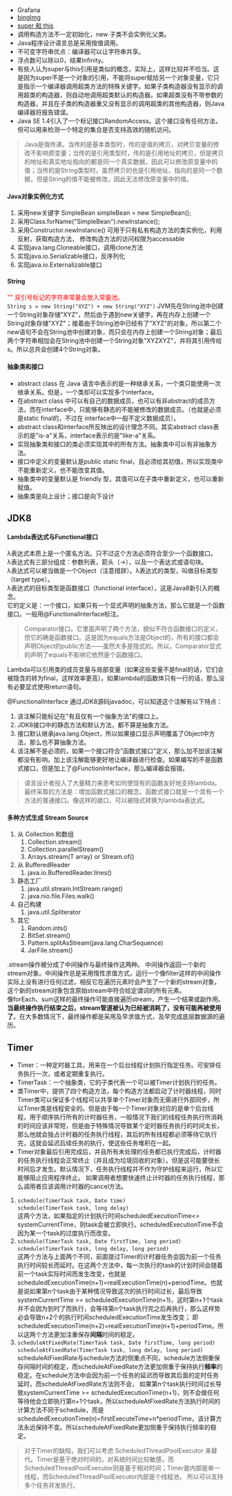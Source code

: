 - Grafana
- [bingImg](http://area.sinaapp.com/bingImg)
- [super 和 this](https://www.runoob.com/w3cnote/the-different-this-super.html)
- 调用构造方法不一定初始化，new 子类不会实例化父类。
- Java程序设计语言总是采用按值调用。
- 不可变字符串优点：编译器可以让字符串共享。
- 浮点数可以除以0，结果Infinity。
- 有些人认为super与this引用是类似的概念，实际上，这样比较并不恰当。这是因为super不是一个对象的引用，不能将super赋给另一个对象变量，它只是指示一个编译器调用超类方法的特殊关键字。如果子类构造器没有显示的调用超类的构造器，则自动地调用超类默认的构造器。如果超类没有不带参数的构造器，并且在子类的构造器重又没有显示的调用超类的其他构造器，则Java编译器将报告错误。
- Java SE 1.4引入了一个标记接口RandomAccess。这个接口没有任何方法，但可以用来检测一个特定的集合是否支持高效的随机访问。

> Java是值传递。当传的是基本类型时，传的是值的拷贝，对拷贝变量的修改不影响原变量；当传的是引用类型时，传的是引用地址的拷贝，但是拷贝的地址和真实地址指向的都是同一个真实数据，因此可以修改原变量中的值；当传的是String类型时，虽然拷贝的也是引用地址，指向的是同一个数据，但是String的值不能被修改，因此无法修改原变量中的值。

#### Java对象实例化方式
1. 采用new关键字  SimpleBean simpleBean = new SimpleBean();
2. 采用Class.forName("SimpleBean").newInstance();
3. 采用Constructor.newInstance() 可用于只有私有构造方法的类实例化，利用反射，获取构造方法， 修改构造方法的访问权限为accessable
4. 实现java.lang.Cloneable接口，调用clone方法
5. 实现java.io.Serializable接口，反序列化
6. 实现java.io.Externalizable接口
#### String
<font color=red>"" 双引号标记的字符串常量会放入常量池。</font>  
 `String s = new String("XYZ") + new String("XYZ")` JVM先在String池中创建一个String对象存储"XYZ"，然后由于遇到new关键字，再在内存上创建一个String对象存储"XYZ"；接着由于String池中已经有了"XYZ"的对象，所以第二个new语句不会在String池中创建对象，而只会在内存上创建一个String对象；最后两个字符串相加会在String池中创建一个String对象"XYZXYZ"，并将其引用传给s。所以总共会创建4个String对象。
#### 抽象类和接口
- abstract class 在 Java 语言中表示的是一种继承关系，一个类只能使用一次继承关系。但是，一个类却可以实现多个interface。
- 在abstract class 中可以有自己的数据成员，也可以有非abstract的成员方法，而在interface中，只能够有静态的不能被修改的数据成员。（也就是必须是static final的，不过在 interface中一般不定义数据成员）。
- abstract class和interface所反映出的设计理念不同。其实abstract class表示的是"is-a"关系，interface表示的是"like-a"关系。
- 实现抽象类和接口的类必须实现其中的所有方法。抽象类中可以有非抽象方法。
- 接口中定义的变量默认是public static final，且必须给其初值，所以实现类中不能重新定义，也不能改变其值。
- 抽象类中的变量默认是 friendly 型，其值可以在子类中重新定义，也可以重新赋值。
- 抽象类是向上设计；接口是向下设计

## JDK8
#### Lambda表达式与Functional接口
λ表达式本质上是一个匿名方法。只不过这个方法必须符合至少一个函数接口。  
λ表达式有三部分组成：参数列表，箭头（->），以及一个表达式或语句块。  
λ表达式可以被当做是一个Object（注意措辞）。λ表达式的类型，叫做目标类型（target type）。  
λ表达式的目标类型是函数接口（functional interface），这是Java8新引入的概念。  
它的定义是：一个接口，如果只有一个显式声明的抽象方法，那么它就是一个函数接口。一般用@FunctionalInterface标注。
> Comparator接口。它里面声明了两个方法，貌似不符合函数接口的定义，但它的确是函数接口。这是因为equals方法是Object的，所有的接口都会声明Object的public方法——虽然大多是隐式的。所以，Comparator显式的声明了equals不影响它依然是个函数接口。

Lambda可以引用类的成员变量与局部变量（如果这些变量不是final的话，它们会被隐含的转为final，这样效率更高）。如果lambda的函数体只有一行的话，那么没有必要显式使用return语句。

@FunctionalInterface 通过JDK8源码javadoc，可以知道这个注解有以下特点：
1. 该注解只能标记在"有且仅有一个抽象方法"的接口上。
2. JDK8接口中的静态方法和默认方法，都不算是抽象方法。
3. 接口默认继承java.lang.Object，所以如果接口显示声明覆盖了Object中方法，那么也不算抽象方法。
4. 该注解不是必须的，如果一个接口符合"函数式接口"定义，那么加不加该注解都没有影响。加上该注解能够更好地让编译器进行检查。如果编写的不是函数式接口，但是加上了@FunctionInterface，那么编译器会报错。

> 语言设计者投入了大量精力来思考如何使现有的函数友好地支持lambda。最终采取的方法是：增加函数式接口的概念。函数式接口就是一个具有一个方法的普通接口。像这样的接口，可以被隐式转换为lambda表达式。
#### 多种方式生成 Stream Source
1. 从 Collection 和数组
    1. Collection.stream()
    2. Collection.parallelStream()
    3. Arrays.stream(T array) or Stream.of()
2. 从 BufferedReader
    1. java.io.BufferedReader.lines()
3. 静态工厂
    1. java.util.stream.IntStream.range()
    2. java.nio.file.Files.walk()
4. 自己构建
    1. java.util.Spliterator
5. 其它
    1. Random.ints()
    2. BitSet.stream()
    3. Pattern.splitAsStream(java.lang.CharSequence)
    4. JarFile.stream()

.stream操作被分成了中间操作与最终操作这两种。
中间操作返回一个新的stream对象。中间操作总是采用惰性求值方式，运行一个像filter这样的中间操作实际上没有进行任何过滤，相反它在遍历元素时会产生了一个新的stream对象，这个新的stream对象包含原始stream中符合给定谓词的所有元素。  
像forEach、sum这样的最终操作可能直接遍历stream，产生一个结果或副作用。
**当最终操作执行结束之后，stream管道被认为已经被消耗了，没有可能再被使用了**。在大多数情况下，最终操作都是采用及早求值方式，及早完成底层数据源的遍历。

## Timer
- Timer：一种定时器工具，用来在一个后台线程计划执行指定任务。可安排任务执行一次，或者定期重复执行。
- TimerTask：一个抽象类，它的子类代表一个可以被Timer计划执行的任务。
- 类Timer中，提供了四个构造方法，每个构造方法都启动了计时器线程，同时Timer类可以保证多个线程可以共享单个Timer对象而无需进行外部同步，所以Timer类是线程安全的。但是由于每一个Timer对象对应的是单个后台线程，用于顺序执行所有的计时器任务，一般情况下我们的线程任务执行所消耗的时间应该非常短，但是由于特殊情况导致某个定时器任务执行的时间太长，那么他就会独占计时器的任务执行线程，其后的所有线程都必须等待它执行完，这就会延迟后续任务的执行，使这些任务堆积在一起。
- Timer对象最后引用完成后，并且所有未处理的任务都已执行完成后，计时器的任务执行线程会正常终止（并且成为垃圾回收的对象）。但是这可能要很长时间后才发生。默认情况下，任务执行线程并不作为守护线程来运行，所以它能够阻止应用程序终止。	如果调用者想要快速终止计时器的任务执行线程，那么调用者应该调用计时器的cancel方法。
1. `schedule(TimerTask task, Date time)`  
   `schedule(TimerTask task, long delay)`  
    这两个方法，如果指定的计划执行时间scheduledExecutionTime<= systemCurrentTime，则task会被立即执行。scheduledExecutionTime不会因为某一个task的过度执行而改变。
2. `schedule(TimerTask task, Date firstTime, long period)`  
   `schedule(TimerTask task, long delay, long period)`  
    这两个方法与上面两个不同，前面提过Timer的计时器任务会因为前一个任务执行时间较长而延时。在这两个方法中，每一次执行的task的计划时间会随着前一个task实际时间而发生改变，也就是scheduledExecutionTime(n+1)=realExecutionTime(n)+periodTime。也就是说如果第n个task由于某种情况导致这次的执行时间过长，最后导致systemCurrentTime >= scheduledExecutionTime(n+1)，这时第n+1个task并不会因为到时了而执行，会等待第n个task执行完之后再执行，那么这样势必会导致n+2个的执行时间scheduledExecutionTime发生改变；
   即scheduledExecutionTime(n+2)=realExecutionTime(n+1)+periodTime。所以这两个方法更加注重保存**间隔**时间的稳定。
3. `scheduleAtFixedRate(TimerTask task, Date firstTime, long period)`  
 `scheduleAtFixedRate(TimerTask task, long delay, long period)`  
 scheduleAtFixedRate与schedule方法的侧重点不同，schedule方法侧重保存间隔时间的稳定，而scheduleAtFixedRate方法更加侧重于保持执行**频率**的稳定。在schedule方法中会因为前一个任务的延迟而导致其后面的定时任务延时，而scheduleAtFixedRate方法则不会， 如果第n个task执行时间过长导致systemCurrentTime >= scheduledExecutionTime(n+1)，则不会做任何等待他会立即执行第n+1个task，所以scheduleAtFixedRate方法执行时间的计算方法不同于schedule，而是scheduledExecutionTime(n)=firstExecuteTime+n*periodTime，该计算方法永远保持不变。所以scheduleAtFixedRate更加侧重于保持执行频率的稳定。

> 对于Timer的缺陷，我们可以考虑 ScheduledThreadPoolExecutor 来替代。Timer是基于绝对时间的，对系统时间比较敏感，而ScheduledThreadPoolExecutor则是基于相对时间；Timer是内部是单一线程，而ScheduledThreadPoolExecutor内部是个线程池， 所以可以支持多个任务并发执行。